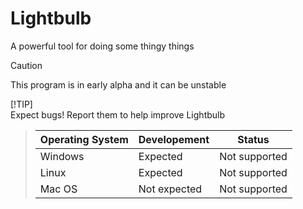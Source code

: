 # Lightbulb
A powerful tool for doing some thingy things

> [!CAUTION]
> This program is in early alpha and it can be unstable
> 
> [!TIP]  
> Expect bugs! Report them to help improve Lightbulb

> | Operating System  | Developement | Status        |
> |-------------------|--------------|---------------|
> | Windows           | Expected     | Not supported |
> | Linux             | Expected     | Not supported |
> | Mac OS            | Not expected | Not supported |

